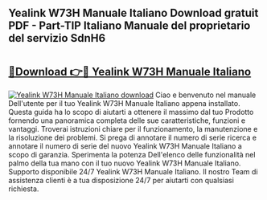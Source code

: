 ## Yealink W73H Manuale Italiano Download gratuit PDF - Part-TIP Italiano Manuale del proprietario del servizio SdnH6

# <h2><a href="http://dfcr3f.blite.top/?on=Yealink+W73H+Manuale+Italiano">🔗Download 👉🔴 Yealink W73H Manuale Italiano</a></h2>

[![Yealink W73H Manuale Italiano download](https://i.imgur.com/lujVjoI.png)](http://dfcr3f.blite.top/?on=Yealink+W73H+Manuale+Italiano)
Ciao e benvenuto nel manuale Dell'utente per il tuo Yealink W73H Manuale Italiano appena installato. Questa guida ha lo scopo di aiutarti a ottenere il massimo dal tuo Prodotto fornendo una panoramica completa delle sue caratteristiche, funzioni e vantaggi. Troverai istruzioni chiare per il funzionamento, la manutenzione e la risoluzione dei problemi. Si prega di annotare il numero di serie ricerca e annotare il numero di serie del nuovo Yealink W73H Manuale Italiano a scopo di garanzia. Sperimenta la potenza Dell'elenco delle funzionalità nel palmo della tua mano con il tuo nuovo Yealink W73H Manuale Italiano. Supporto disponibile 24/7 Yealink W73H Manuale Italiano. Il nostro Team di assistenza clienti è a tua disposizione 24/7 per aiutarti con qualsiasi richiesta.
